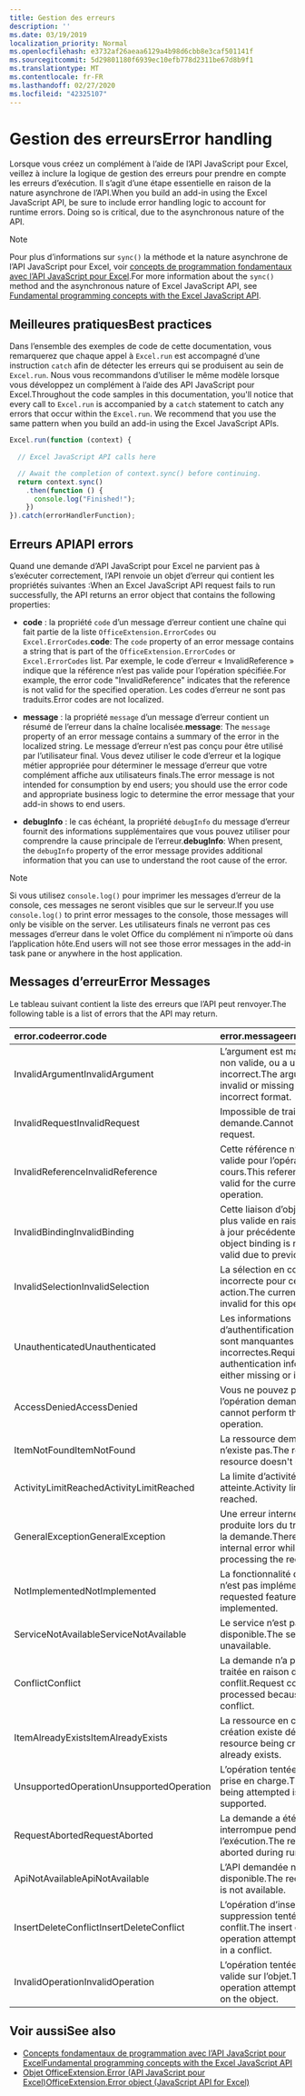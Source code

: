```yaml
---
title: Gestion des erreurs
description: ''
ms.date: 03/19/2019
localization_priority: Normal
ms.openlocfilehash: e3732af26aeaa6129a4b98d6cbb8e3caf501141f
ms.sourcegitcommit: 5d29801180f6939ec10efb778d2311be67d8b9f1
ms.translationtype: MT
ms.contentlocale: fr-FR
ms.lasthandoff: 02/27/2020
ms.locfileid: "42325107"
---
```

# <a name="error-handling"></a><span data-ttu-id="8a565-102">Gestion des erreurs</span><span class="sxs-lookup"><span data-stu-id="8a565-102">Error handling</span></span>

<span data-ttu-id="8a565-p101">Lorsque vous créez un complément à l’aide de l’API JavaScript pour Excel, veillez à inclure la logique de gestion des erreurs pour prendre en compte les erreurs d’exécution. Il s’agit d’une étape essentielle en raison de la nature asynchrone de l’API.</span><span class="sxs-lookup"><span data-stu-id="8a565-p101">When you build an add-in using the Excel JavaScript API, be sure to include error handling logic to account for runtime errors. Doing so is critical, due to the asynchronous nature of the API.</span></span>

> [!NOTE]
> <span data-ttu-id="8a565-105">Pour plus d’informations sur `sync()` la méthode et la nature asynchrone de l’API JavaScript pour Excel, voir [concepts de programmation fondamentaux avec l’API JavaScript pour Excel](excel-add-ins-core-concepts.md).</span><span class="sxs-lookup"><span data-stu-id="8a565-105">For more information about the `sync()` method and the asynchronous nature of Excel JavaScript API, see [Fundamental programming concepts with the Excel JavaScript API](excel-add-ins-core-concepts.md).</span></span>

## <a name="best-practices"></a><span data-ttu-id="8a565-106">Meilleures pratiques</span><span class="sxs-lookup"><span data-stu-id="8a565-106">Best practices</span></span>

<span data-ttu-id="8a565-p102">Dans l’ensemble des exemples de code de cette documentation, vous remarquerez que chaque appel à `Excel.run` est accompagné d’une instruction `catch` afin de détecter les erreurs qui se produisent au sein de `Excel.run`. Nous vous recommandons d’utiliser le même modèle lorsque vous développez un complément à l’aide des API JavaScript pour Excel.</span><span class="sxs-lookup"><span data-stu-id="8a565-p102">Throughout the code samples in this documentation, you'll notice that every call to `Excel.run` is accompanied by a `catch` statement to catch any errors that occur within the `Excel.run`. We recommend that you use the same pattern when you build an add-in using the Excel JavaScript APIs.</span></span>

```js
Excel.run(function (context) {
  
  // Excel JavaScript API calls here

  // Await the completion of context.sync() before continuing.
  return context.sync()
    .then(function () {
      console.log("Finished!");
    })
}).catch(errorHandlerFunction);
```

## <a name="api-errors"></a><span data-ttu-id="8a565-109">Erreurs API</span><span class="sxs-lookup"><span data-stu-id="8a565-109">API errors</span></span>

<span data-ttu-id="8a565-110">Quand une demande d’API JavaScript pour Excel ne parvient pas à s’exécuter correctement, l’API renvoie un objet d’erreur qui contient les propriétés suivantes :</span><span class="sxs-lookup"><span data-stu-id="8a565-110">When an Excel JavaScript API request fails to run successfully, the API returns an error object that contains the following properties:</span></span>

- <span data-ttu-id="8a565-111">**code** :  la propriété `code` d’un message d’erreur contient une chaîne qui fait partie de la liste `OfficeExtension.ErrorCodes` ou `Excel.ErrorCodes`.</span><span class="sxs-lookup"><span data-stu-id="8a565-111">**code**:  The `code` property of an error message contains a string that is part of the `OfficeExtension.ErrorCodes` or `Excel.ErrorCodes` list.</span></span> <span data-ttu-id="8a565-112">Par exemple, le code d’erreur « InvalidReference » indique que la référence n’est pas valide pour l’opération spécifiée.</span><span class="sxs-lookup"><span data-stu-id="8a565-112">For example, the error code "InvalidReference" indicates that the reference is not valid for the specified operation.</span></span> <span data-ttu-id="8a565-113">Les codes d’erreur ne sont pas traduits.</span><span class="sxs-lookup"><span data-stu-id="8a565-113">Error codes are not localized.</span></span>

- <span data-ttu-id="8a565-114">**message** : la propriété `message` d’un message d’erreur contient un résumé de l’erreur dans la chaîne localisée.</span><span class="sxs-lookup"><span data-stu-id="8a565-114">**message**: The `message` property of an error message contains a summary of the error in the localized string.</span></span> <span data-ttu-id="8a565-115">Le message d’erreur n’est pas conçu pour être utilisé par l’utilisateur final. Vous devez utiliser le code d’erreur et la logique métier appropriée pour déterminer le message d’erreur que votre complément affiche aux utilisateurs finals.</span><span class="sxs-lookup"><span data-stu-id="8a565-115">The error message is not intended for consumption by end users; you should use the error code and appropriate business logic to determine the error message that your add-in shows to end users.</span></span>

- <span data-ttu-id="8a565-116">**debugInfo** : le cas échéant, la propriété `debugInfo` du message d’erreur fournit des informations supplémentaires que vous pouvez utiliser pour comprendre la cause principale de l’erreur.</span><span class="sxs-lookup"><span data-stu-id="8a565-116">**debugInfo**: When present, the `debugInfo` property of the error message provides additional information that you can use to understand the root cause of the error.</span></span>

> [!NOTE]
> <span data-ttu-id="8a565-117">Si vous utilisez `console.log()` pour imprimer les messages d’erreur de la console, ces messages ne seront visibles que sur le serveur.</span><span class="sxs-lookup"><span data-stu-id="8a565-117">If you use `console.log()` to print error messages to the console, those messages will only be visible on the server.</span></span> <span data-ttu-id="8a565-118">Les utilisateurs finals ne verront pas ces messages d’erreur dans le volet Office du complément ni n’importe où dans l’application hôte.</span><span class="sxs-lookup"><span data-stu-id="8a565-118">End users will not see those error messages in the add-in task pane or anywhere in the host application.</span></span>

## <a name="error-messages"></a><span data-ttu-id="8a565-119">Messages d’erreur</span><span class="sxs-lookup"><span data-stu-id="8a565-119">Error Messages</span></span>

<span data-ttu-id="8a565-120">Le tableau suivant contient la liste des erreurs que l’API peut renvoyer.</span><span class="sxs-lookup"><span data-stu-id="8a565-120">The following table is a list of errors that the API may return.</span></span>

|<span data-ttu-id="8a565-121">error.code</span><span class="sxs-lookup"><span data-stu-id="8a565-121">error.code</span></span> | <span data-ttu-id="8a565-122">error.message</span><span class="sxs-lookup"><span data-stu-id="8a565-122">error.message</span></span> |
|:----------|:--------------|
|<span data-ttu-id="8a565-123">InvalidArgument</span><span class="sxs-lookup"><span data-stu-id="8a565-123">InvalidArgument</span></span> |<span data-ttu-id="8a565-124">L’argument est manquant ou non valide, ou a un format incorrect.</span><span class="sxs-lookup"><span data-stu-id="8a565-124">The argument is invalid or missing or has an incorrect format.</span></span>|
|<span data-ttu-id="8a565-125">InvalidRequest</span><span class="sxs-lookup"><span data-stu-id="8a565-125">InvalidRequest</span></span>  |<span data-ttu-id="8a565-126">Impossible de traiter la demande.</span><span class="sxs-lookup"><span data-stu-id="8a565-126">Cannot process the request.</span></span>|
|<span data-ttu-id="8a565-127">InvalidReference</span><span class="sxs-lookup"><span data-stu-id="8a565-127">InvalidReference</span></span>|<span data-ttu-id="8a565-128">Cette référence n’est pas valide pour l’opération en cours.</span><span class="sxs-lookup"><span data-stu-id="8a565-128">This reference is not valid for the current operation.</span></span>|
|<span data-ttu-id="8a565-129">InvalidBinding</span><span class="sxs-lookup"><span data-stu-id="8a565-129">InvalidBinding</span></span>  |<span data-ttu-id="8a565-130">Cette liaison d’objets n’est plus valide en raison de mises à jour précédentes.</span><span class="sxs-lookup"><span data-stu-id="8a565-130">This object binding is no longer valid due to previous updates.</span></span>|
|<span data-ttu-id="8a565-131">InvalidSelection</span><span class="sxs-lookup"><span data-stu-id="8a565-131">InvalidSelection</span></span>|<span data-ttu-id="8a565-132">La sélection en cours est incorrecte pour cette action.</span><span class="sxs-lookup"><span data-stu-id="8a565-132">The current selection is invalid for this operation.</span></span>|
|<span data-ttu-id="8a565-133">Unauthenticated</span><span class="sxs-lookup"><span data-stu-id="8a565-133">Unauthenticated</span></span> |<span data-ttu-id="8a565-134">Les informations d’authentification requises sont manquantes ou incorrectes.</span><span class="sxs-lookup"><span data-stu-id="8a565-134">Required authentication information is either missing or invalid.</span></span>|
|<span data-ttu-id="8a565-135">AccessDenied</span><span class="sxs-lookup"><span data-stu-id="8a565-135">AccessDenied</span></span> |<span data-ttu-id="8a565-136">Vous ne pouvez pas effectuer l’opération demandée.</span><span class="sxs-lookup"><span data-stu-id="8a565-136">You cannot perform the requested operation.</span></span>|
|<span data-ttu-id="8a565-137">ItemNotFound</span><span class="sxs-lookup"><span data-stu-id="8a565-137">ItemNotFound</span></span> |<span data-ttu-id="8a565-138">La ressource demandée n’existe pas.</span><span class="sxs-lookup"><span data-stu-id="8a565-138">The requested resource doesn't exist.</span></span>|
|<span data-ttu-id="8a565-139">ActivityLimitReached</span><span class="sxs-lookup"><span data-stu-id="8a565-139">ActivityLimitReached</span></span>|<span data-ttu-id="8a565-140">La limite d’activité a été atteinte.</span><span class="sxs-lookup"><span data-stu-id="8a565-140">Activity limit has been reached.</span></span>|
|<span data-ttu-id="8a565-141">GeneralException</span><span class="sxs-lookup"><span data-stu-id="8a565-141">GeneralException</span></span>|<span data-ttu-id="8a565-142">Une erreur interne s’est produite lors du traitement de la demande.</span><span class="sxs-lookup"><span data-stu-id="8a565-142">There was an internal error while processing the request.</span></span>|
|<span data-ttu-id="8a565-143">NotImplemented</span><span class="sxs-lookup"><span data-stu-id="8a565-143">NotImplemented</span></span>  |<span data-ttu-id="8a565-144">La fonctionnalité demandée n’est pas implémentée</span><span class="sxs-lookup"><span data-stu-id="8a565-144">The requested feature isn't implemented.</span></span>|
|<span data-ttu-id="8a565-145">ServiceNotAvailable</span><span class="sxs-lookup"><span data-stu-id="8a565-145">ServiceNotAvailable</span></span>|<span data-ttu-id="8a565-146">Le service n’est pas disponible.</span><span class="sxs-lookup"><span data-stu-id="8a565-146">The service is unavailable.</span></span>|
|<span data-ttu-id="8a565-147">Conflict</span><span class="sxs-lookup"><span data-stu-id="8a565-147">Conflict</span></span>|<span data-ttu-id="8a565-148">La demande n’a pas pu être traitée en raison d’un conflit.</span><span class="sxs-lookup"><span data-stu-id="8a565-148">Request could not be processed because of a conflict.</span></span>|
|<span data-ttu-id="8a565-149">ItemAlreadyExists</span><span class="sxs-lookup"><span data-stu-id="8a565-149">ItemAlreadyExists</span></span>|<span data-ttu-id="8a565-150">La ressource en cours de création existe déjà.</span><span class="sxs-lookup"><span data-stu-id="8a565-150">The resource being created already exists.</span></span>|
|<span data-ttu-id="8a565-151">UnsupportedOperation</span><span class="sxs-lookup"><span data-stu-id="8a565-151">UnsupportedOperation</span></span>|<span data-ttu-id="8a565-152">L’opération tentée n’est pas prise en charge.</span><span class="sxs-lookup"><span data-stu-id="8a565-152">The operation being attempted is not supported.</span></span>|
|<span data-ttu-id="8a565-153">RequestAborted</span><span class="sxs-lookup"><span data-stu-id="8a565-153">RequestAborted</span></span>|<span data-ttu-id="8a565-154">La demande a été interrompue pendant l’exécution.</span><span class="sxs-lookup"><span data-stu-id="8a565-154">The request was aborted during run time.</span></span>|
|<span data-ttu-id="8a565-155">ApiNotAvailable</span><span class="sxs-lookup"><span data-stu-id="8a565-155">ApiNotAvailable</span></span>|<span data-ttu-id="8a565-156">L’API demandée n’est pas disponible.</span><span class="sxs-lookup"><span data-stu-id="8a565-156">The requested API is not available.</span></span>|
|<span data-ttu-id="8a565-157">InsertDeleteConflict</span><span class="sxs-lookup"><span data-stu-id="8a565-157">InsertDeleteConflict</span></span>|<span data-ttu-id="8a565-158">L’opération d’insertion ou de suppression tentée a créé un conflit.</span><span class="sxs-lookup"><span data-stu-id="8a565-158">The insert or delete operation attempted resulted in a conflict.</span></span>|
|<span data-ttu-id="8a565-159">InvalidOperation</span><span class="sxs-lookup"><span data-stu-id="8a565-159">InvalidOperation</span></span>|<span data-ttu-id="8a565-160">L’opération tentée n’est pas valide sur l’objet.</span><span class="sxs-lookup"><span data-stu-id="8a565-160">The operation attempted is invalid on the object.</span></span>|

## <a name="see-also"></a><span data-ttu-id="8a565-161">Voir aussi</span><span class="sxs-lookup"><span data-stu-id="8a565-161">See also</span></span>

- [<span data-ttu-id="8a565-162">Concepts fondamentaux de programmation avec l’API JavaScript pour Excel</span><span class="sxs-lookup"><span data-stu-id="8a565-162">Fundamental programming concepts with the Excel JavaScript API</span></span>](excel-add-ins-core-concepts.md)
- [<span data-ttu-id="8a565-163">Objet OfficeExtension.Error (API JavaScript pour Excel)</span><span class="sxs-lookup"><span data-stu-id="8a565-163">OfficeExtension.Error object (JavaScript API for Excel)</span></span>](/javascript/api/office/officeextension.error)
